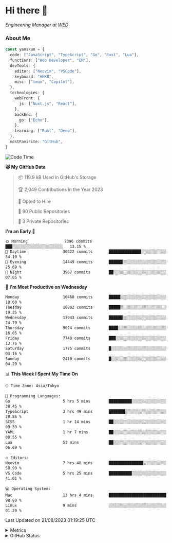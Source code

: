 # Hi there&nbsp;:wave:

<!-- ![Alt text](https://spotify-recently-played-readme.vercel.app/api?user=31kynbuubkiu3r4qh4hjuaglhfay) -->

_Engineering Manager at [WED](https://github.com/wedinc)_

### About Me

```ts
const yanskun = {
  code: ["JavaScript", "TypeScript", "Go", "Rust", "Lua"],
  functions: ["Web Developer", "EM"],
  devTools: {
    editor: ["Neovim", "VSCode"],
    keyboard: "HHKB",
    misc: ["tmux", "Copilot"],
  },
  technologies: {
    webFront: {
      js: ["Nuxt.js", "React"],
    },
    backEnd: {
      go: ["Echo"],
    },
    learning: ["Rust", "Deno"],
  },
  mostFavirite: "GitHub",
}
```

<!--START_SECTION:waka-->
![Code Time](http://img.shields.io/badge/Code%20Time-446%20hrs%2014%20mins-blue)

**🐱 My GitHub Data** 

> 📦 119.9 kB Used in GitHub's Storage 
 > 
> 🏆 2,049 Contributions in the Year 2023
 > 
> 💼 Opted to Hire
 > 
> 📜 90 Public Repositories 
 > 
> 🔑 3 Private Repositories 
 > 
**I'm an Early 🐤** 

```text
🌞 Morning                7396 commits        ███░░░░░░░░░░░░░░░░░░░░░░   13.15 % 
🌆 Daytime                30422 commits       ██████████████░░░░░░░░░░░   54.10 % 
🌃 Evening                14449 commits       ██████░░░░░░░░░░░░░░░░░░░   25.69 % 
🌙 Night                  3967 commits        ██░░░░░░░░░░░░░░░░░░░░░░░   07.05 % 
```
📅 **I'm Most Productive on Wednesday** 

```text
Monday                   10460 commits       █████░░░░░░░░░░░░░░░░░░░░   18.60 % 
Tuesday                  10882 commits       █████░░░░░░░░░░░░░░░░░░░░   19.35 % 
Wednesday                13943 commits       ██████░░░░░░░░░░░░░░░░░░░   24.79 % 
Thursday                 9024 commits        ████░░░░░░░░░░░░░░░░░░░░░   16.05 % 
Friday                   7740 commits        ███░░░░░░░░░░░░░░░░░░░░░░   13.76 % 
Saturday                 1775 commits        █░░░░░░░░░░░░░░░░░░░░░░░░   03.16 % 
Sunday                   2410 commits        █░░░░░░░░░░░░░░░░░░░░░░░░   04.29 % 
```


📊 **This Week I Spent My Time On** 

```text
🕑︎ Time Zone: Asia/Tokyo

💬 Programming Languages: 
Go                       5 hrs 5 mins        ██████████░░░░░░░░░░░░░░░   38.45 % 
TypeScript               3 hrs 49 mins       ███████░░░░░░░░░░░░░░░░░░   28.86 % 
SCSS                     1 hr 14 mins        ██░░░░░░░░░░░░░░░░░░░░░░░   09.39 % 
YAML                     1 hr 7 mins         ██░░░░░░░░░░░░░░░░░░░░░░░   08.55 % 
Lua                      53 mins             ██░░░░░░░░░░░░░░░░░░░░░░░   06.69 % 

🔥 Editors: 
Neovim                   7 hrs 48 mins       ███████████████░░░░░░░░░░   58.99 % 
VS Code                  5 hrs 25 mins       ██████████░░░░░░░░░░░░░░░   41.01 % 

💻 Operating System: 
Mac                      13 hrs 4 mins       █████████████████████████   98.80 % 
Linux                    9 mins              ░░░░░░░░░░░░░░░░░░░░░░░░░   01.20 % 
```


 Last Updated on 21/08/2023 01:19:25 UTC
<!--END_SECTION:waka-->

<details>
  <summary>Metrics</summary>
  <img src="https://github.com/yanskun/yanskun/blob/main/github-metrics.svg" alt="Metrics">
</details>

<details>
  <summary>GitHub Status</summary>
  <picture>
    <source media="(prefers-color-scheme: dark)" srcset="https://raw.githubusercontent.com/yanskun/yanskun/master/profile-summary-card-output/nord_dark/0-profile-details.svg">
   <img src="https://raw.githubusercontent.com/yanskun/yanskun/master/profile-summary-card-output/default/0-profile-details.svg">
  </picture>
  <br>
  <picture>
    <source media="(prefers-color-scheme: dark)" srcset="https://raw.githubusercontent.com/yanskun/yanskun/master/profile-summary-card-output/nord_dark/1-repos-per-language.svg">
   <img src="https://raw.githubusercontent.com/yanskun/yanskun/master/profile-summary-card-output/default/1-repos-per-language.svg">
  </picture>
  <picture>
    <source media="(prefers-color-scheme: dark)" srcset="https://raw.githubusercontent.com/yanskun/yanskun/master/profile-summary-card-output/nord_dark/2-most-commit-language.svg">
   <img src="https://raw.githubusercontent.com/yanskun/yanskun/master/profile-summary-card-output/default/2-most-commit-language.svg">
  </picture>
  <br>
  <picture>
    <source media="(prefers-color-scheme: dark)" srcset="https://raw.githubusercontent.com/yanskun/yanskun/master/profile-summary-card-output/nord_dark/3-stats.svg">
   <img src="https://raw.githubusercontent.com/yanskun/yanskun/master/profile-summary-card-output/default/3-stats.svg">
  </picture>
  <picture>
    <source media="(prefers-color-scheme: dark)" srcset="https://raw.githubusercontent.com/yanskun/yanskun/master/profile-summary-card-output/nord_dark/4-productive-time.svg">
   <img src="https://raw.githubusercontent.com/yanskun/yanskun/master/profile-summary-card-output/default/4-productive-time.svg">
  </picture>
</details>

